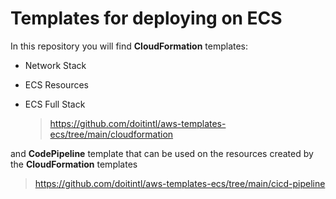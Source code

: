 # Templates for deploying on ECS 

In this repository you will find **CloudFormation** templates:
- Network Stack 
- ECS Resources
- ECS Full Stack

   > https://github.com/doitintl/aws-templates-ecs/tree/main/cloudformation

and **CodePipeline** template that can be used on the resources created by the **CloudFormation** templates

   > https://github.com/doitintl/aws-templates-ecs/tree/main/cicd-pipeline

